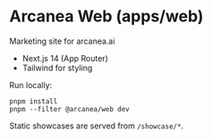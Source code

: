 # Arcanea Web (apps/web)

Marketing site for arcanea.ai

- Next.js 14 (App Router)
- Tailwind for styling

Run locally:

```
pnpm install
pnpm --filter @arcanea/web dev
```

Static showcases are served from `/showcase/*`.

